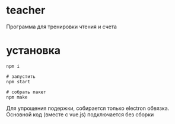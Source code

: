 # teacher

Программа для тренировки чтения и счета

# установка

    npm i

    # запустить
    npm start

    # собрать пакет
    npm make

Для упрощения подержки, собирается только electron обвязка.
Основной код (вместе с vue.js) подключается без сборки
